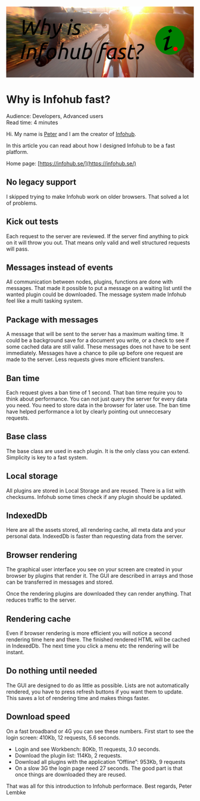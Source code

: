 ![What is infohub logo](../generic-image/pexels-roman-pohorecki-287398-en.jpg)

# Why is Infohub fast?

Audience: Developers, Advanced users  
Read time: 4 minutes

Hi. My name is [Peter](https://www.linkedin.com/in/peter-lembke-4b607293/) and I am the creator of [Infohub](https://infohub.se/).

In this article you can read about how I designed Infohub to be a fast platform.

Home page: [https://infohub.se/](https://infohub.se/)

## No legacy support
I skipped trying to make Infohub work on older browsers. That solved a lot of problems.

## Kick out tests
Each request to the server are reviewed. If the server find anything to pick on it will throw you out. That means only valid and well structured requests will pass.

## Messages instead of events
All communication between nodes, plugins, functions are done with messages. That made it possible to  put a message on a waiting list until the wanted plugin could be downloaded. The message system made Infohub feel like a multi tasking system.

## Package with messages
A message that will be sent to the server has a maximum waiting time. It could be a background save for a document you write, or a check to see if some cached data are still valid. These messages does not have to be sent immediately. Messages have a chance to pile up before one request are made to the server. Less requests gives more efficient transfers.

## Ban time
Each request gives a ban time of 1 second. That ban time require you to think about performance. You can not just query the server for every data you need. You need to store data in the browser for later use. The ban time have helped performance a lot by clearly pointing out unneccesary requests.

## Base class
The base class are used in each plugin. It is the only class you can extend. Simplicity is key to a fast system.

## Local storage
All plugins are stored in Local Storage and are reused. There is a list with checksums. Infohub some times check if any plugin should be updated.

## IndexedDb
Here are all the assets stored, all rendering cache, all meta data and your personal data.
IndexedDb is faster than requesting data from the server.

## Browser rendering
The graphical user interface you see on your screen are created in your browser by plugins that render it. The GUI are described in arrays and those can be transferred in messages and stored.

Once the rendering plugins are downloaded they can render anything. That reduces traffic to the server.

## Rendering cache
Even if browser rendering is more efficient you will notice a second rendering time here and there. The finished rendered HTML will be cached in IndexedDb. The next time you click a menu etc the rendering will be instant.

## Do nothing until needed
The GUI are designed to do as little as possible. Lists are not automatically rendered, you have to press refresh buttons if you want them to update. This saves a lot of rendering time and makes things faster.

## Download speed
On a fast broadband or 4G you can see these numbers.
First start to see the login screen: 410Kb, 12 requests, 5.6 seconds.

* Login and see Workbench: 80Kb, 11 requests, 3.0 seconds.
* Download the plugin list: 114Kb, 2 requests.
* Download all plugins with the application ”Offline”: 953Kb, 9 requests
* On a slow 3G the login page need 27 seconds. The good part is that once things are downloaded they are reused.

That was all for this introduction to Infohub performace.
Best regards, Peter Lembke

